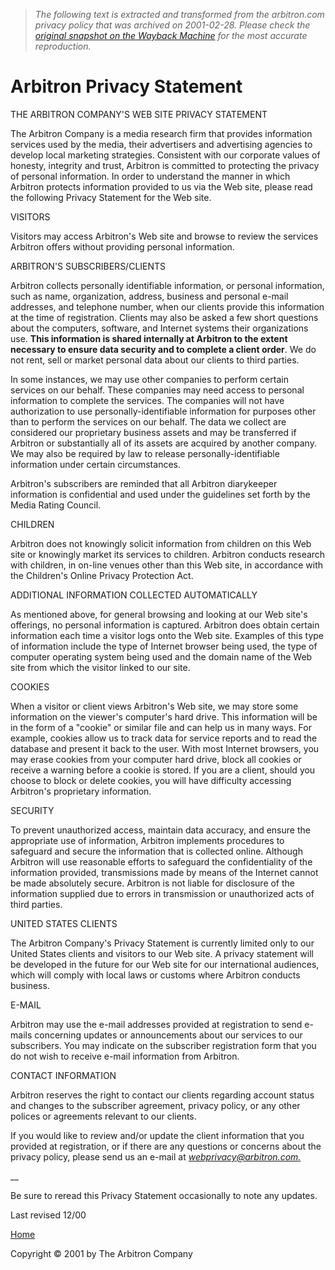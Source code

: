 > *The following text is extracted and transformed from the arbitron.com privacy policy that was archived on 2001-02-28. Please check the [original snapshot on the Wayback Machine](https://web.archive.org/web/20010228112539id_/http%3A//www.arbitron.com/privacy.htm) for the most accurate reproduction.*

# Arbitron Privacy Statement

THE ARBITRON COMPANY'S WEB SITE PRIVACY STATEMENT

The Arbitron Company is a media research firm that provides information services used by the media, their advertisers and advertising agencies to develop local marketing strategies. Consistent with our corporate values of honesty, integrity and trust, Arbitron is committed to protecting the privacy of personal information. In order to understand the manner in which Arbitron protects information provided to us via the Web site, please read the following Privacy Statement for the Web site. 

VISITORS

Visitors may access Arbitron's Web site and browse to review the services Arbitron offers without providing personal information. 

ARBITRON'S SUBSCRIBERS/CLIENTS

Arbitron collects personally identifiable information, or personal information, such as name, organization, address, business and personal e-mail addresses, and telephone number, when our clients provide this information at the time of registration. Clients may also be asked a few short questions about the computers, software, and Internet systems their organizations use. **This information is shared internally at Arbitron to the extent necessary to ensure data security and to complete a client order**. We do not rent, sell or market personal data about our clients to third parties. 

In some instances, we may use other companies to perform certain services on our behalf. These companies may need access to personal information to complete the services. The companies will not have authorization to use personally-identifiable information for purposes other than to perform the services on our behalf. The data we collect are considered our proprietary business assets and may be transferred if Arbitron or substantially all of its assets are acquired by another company. We may also be required by law to release personally-identifiable information under certain circumstances. 

Arbitron's subscribers are reminded that all Arbitron diarykeeper information is confidential and used under the guidelines set forth by the Media Rating Council. 

CHILDREN

Arbitron does not knowingly solicit information from children on this Web site or knowingly market its services to children. Arbitron conducts research with children, in on-line venues other than this Web site, in accordance with the Children's Online Privacy Protection Act. 

ADDITIONAL INFORMATION COLLECTED AUTOMATICALLY

As mentioned above, for general browsing and looking at our Web site's offerings, no personal information is captured. Arbitron does obtain certain information each time a visitor logs onto the Web site. Examples of this type of information include the type of Internet browser being used, the type of computer operating system being used and the domain name of the Web site from which the visitor linked to our site. 

COOKIES

When a visitor or client views Arbitron's Web site, we may store some information on the viewer's computer's hard drive. This information will be in the form of a "cookie" or similar file and can help us in many ways. For example, cookies allow us to track data for service reports and to read the database and present it back to the user. With most Internet browsers, you may erase cookies from your computer hard drive, block all cookies or receive a warning before a cookie is stored. If you are a client, should you choose to block or delete cookies, you will have difficulty accessing Arbitron's proprietary information. 

SECURITY

To prevent unauthorized access, maintain data accuracy, and ensure the appropriate use of information, Arbitron implements procedures to safeguard and secure the information that is collected online. Although Arbitron will use reasonable efforts to safeguard the confidentiality of the information provided, transmissions made by means of the Internet cannot be made absolutely secure. Arbitron is not liable for disclosure of the information supplied due to errors in transmission or unauthorized acts of third parties. 

UNITED STATES CLIENTS

The Arbitron Company's Privacy Statement is currently limited only to our United States clients and visitors to our Web site. A privacy statement will be developed in the future for our Web site for our international audiences, which will comply with local laws or customs where Arbitron conducts business. 

E-MAIL

Arbitron may use the e-mail addresses provided at registration to send e-mails concerning updates or announcements about our services to our subscribers. You may indicate on the subscriber registration form that you do not wish to receive e-mail information from Arbitron. 

CONTACT INFORMATION

Arbitron reserves the right to contact our clients regarding account status and changes to the subscriber agreement, privacy policy, or any other polices or agreements relevant to our clients.

If you would like to review and/or update the client information that you provided at registration, or if there are any questions or concerns about the privacy policy, please send us an e-mail at _[webprivacy@arbitron.com.](mailto:webprivacy@arbitron.com)_

 __

Be sure to reread this Privacy Statement occasionally to note any updates. 

Last revised 12/00

[Home](https://web.archive.org/index.stm)

Copyright © 2001 by The Arbitron Company  

